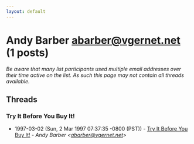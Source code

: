 ```yaml
---
layout: default
---
```


# Andy Barber <abarber@vgernet.net> (1 posts)

_Be aware that many list participants used multiple email addresses over their time active on the list. As such this page may not contain all threads available._

## Threads

### Try It Before You Buy It!
+ 1997-03-02 (Sun, 2 Mar 1997 07:37:35 -0800 (PST)) - [Try It Before You Buy It!](/archive/1997/03/dfe328fe419c94432cf83a3d2dd20c3c238a7798da5faf2f14cfbe89614dc1e2) - _Andy Barber \<abarber@vgernet.net\>_

